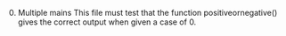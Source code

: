 0. Multiple mains
This file must test that the function positiveornegative() gives the correct output when given a case of 0.


